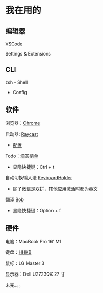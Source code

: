 # 我在用的

## 编辑器

[VSCode](https://code.visualstudio.com/)

Settings & Extensions

## CLI

zsh - Shell

- Config

## 软件

浏览器：[Chrome](Chrome/Chrome.md)

启动器: [Raycast](https://raycast.com)

- [配置](Raycast)

Todo：[滴答清单](https://dida365.com/)

- 显隐快捷键：Ctrl + t

自动切换输入法 [KeyboardHolder](https://github.com/leaves615/KeyboardHolder)

- 除了微信是双拼，其他应用激活时都为英文

翻译 [Bob](https://github.com/ripperhe/Bob)

- 显隐快捷键：Option + f

## 硬件

电脑：MacBook Pro 16' M1

键盘：[HHKB](HHKB/HHKB.md)

鼠标：LG Master 3

显示器：Dell U2723QX 27 寸

未完。。。
